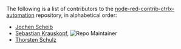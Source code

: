 The following is a list of contributors to the [node-red-contrib-ctrlx-automation](https://github.com/boschrexroth/node-red-contrib-ctrlx-automation) repository,
in alphabetical order:

* [Jochen Scheib](https://github.com/mapero)
* [Sebastian Krauskopf](https://github.com/krauskopf), ![Repo Maintainer](https://badgen.net/badge/repo/maintainer/blue "Repo Maintainer")
* [Thorsten Schulz](https://github.com/mrtandthecode)
